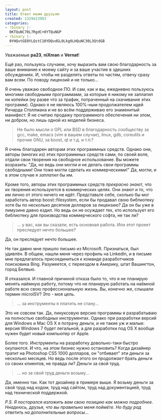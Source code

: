 ```yaml
---
layout: post
title: Ответ моим друзьям
created: 1329423903
categories:
- !binary |-
  0KTQuNC70L7RgdC+0YTQuNGP
- !binary |-
  0YHQvtGE0YLQstC10YDQvdGL0Lkg0LHQuNC30L3QtdGB
---
```

Уважаемые <strong>pa23</strong>, <strong>niXman</strong> и <strong>Vernat</strong>!

Ещё раз, пользуясь случаем, хочу выразить вам свою благодарность за ваше внимание к моему сайту и за ваше участие в здешних обсуждениях. И, чтобы не разделять ответы по частям, отвечу сразу вам всем. По поводу лицензий и не только...

Я очень уважаю свободное ПО. И сам, как и вы, ежедневно пользуюсь многими свободными программами, за которые я никому не заплатил ни копейки (ну разве что за трафик, потраченный на скачивание этих программ). Однако я не являюсь 100%-ным продолжателем идей Ричарда Столлмана и не во всём поддерживаю его знаменитый манифест. Я не считаю продажу программного обеспечения ни злом, ни добром, но лишь одной из моделей бизнеса.

<blockquote>Не было мысли о GPL или BSD в благодарность сообществу за gcc, make, emacs (vim в вашем случае), linux, gdb, coreutils и прочие GNU, за boost, qt и т.д. и т.п.?</blockquote>
Я очень благодарен авторам этих программных средств. Однако они, авторы (многих из) этих программных средств сами, по своей воле, отдали свои творения на свободное использование. Вы можете возразить: "Да, но ведь они могли и не делать свои программы свободными! Они тоже могли сделать их коммерческими!" Да, могли, и в этом случае я <em>заплатил</em> бы им.

Кроме того, авторы этих программных средств <em>прекрасно знают</em>, что их творения используются в коммерческих целях. Они знают и то, что им лично от этого ничего не идёт. Представьте себе, сколько бы мог заработать автор boost::filesystem, если бы продавал свою библиотеку хотя бы по несколько десятков долларов за лицензию? Да он бы уже в лимузине давно ездил. Но ведь он не осуждает тех, кто использует его библиотеку для производства коммерческого софта, не так ли?

<blockquote>... у вас, как вы сказали, есть основная работа. Или этот проект преследует нечто большее?</blockquote>
Да, он преследует нечто большее.

Не так давно мне пришло письмо из Microsoft. Признаться, был удивлён. В общем, нашли меня через профиль на LinkedIn, и в письме мне предлагалось присоединиться к команде разработчиков поисковика Bing. Разумеется, с переездом в Америку, штат Вашингтон, город Белвью.

Я отказался. И главной причиной отказа было то, что я не планирую менять наёмную работу, потому что не планирую работать на наёмной работе всю свою профессиональную жизнь. Вы, конечно же, слышали термин microISV? Это - моя цель.

<blockquote>... за инструменты я платить не стану...</blockquote>
Это не совсем так. Да, линуксовую версию программы я разрабатываю на полностью свободных инструментах. Однако при разработки версий для Windows и Mac OS X я потрачу деньги, и не такие уж и малые: версия Windows 7 будет легальной, а для разработки под OS X вообще нужен будет новый компьютер от Apple.

Более того. Инструменты на разработку довольно-таки быстро окупаются. И что, на этом бизнес нужно остановить? Когда дизайнер тратит на Photoshop CS5 1000 долларов, он "отбивает" эти деньги за несколько месяцев. Но ведь после этого он <em>продолжает</em> брать деньги со своих клиентов, не правда ли? Деньги за свой труд. 

<blockquote>... но за свой труд деньги возьму...</blockquote>
Да, именно так. Как тот дизайнер в примере выше. Я возьму деньги за свой труд над кодом, труд над сайтом, труд над документацией, труд над технической поддержкой.

<em>P.S. Я постарался изложить вам свою позицию как можно подробнее. Ннадеюсь, друзья, что вы правильно меня поймёте. Но буду рад ответить на дополнительные вопросы...</em>
